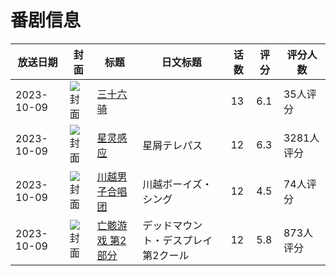 # 番剧信息

|放送日期|封面|标题|日文标题|话数|评分|评分人数|
|---|---|---|---|---|---|---|
|2023-10-09|![封面](https://lain.bgm.tv/pic/cover/c/97/be/390893_49445.jpg)|[三十六骑](https://bangumi.tv/subject/390893)||13|6.1|35人评分|
|2023-10-09|![封面](https://lain.bgm.tv/pic/cover/c/e7/be/404115_P7u1Q.jpg)|[星灵感应](https://bangumi.tv/subject/404115)|星屑テレパス|12|6.3|3281人评分|
|2023-10-09|![封面](https://lain.bgm.tv/pic/cover/c/ba/86/422425_1HJM1.jpg)|[川越男子合唱团](https://bangumi.tv/subject/422425)|川越ボーイズ・シング|12|4.5|74人评分|
|2023-10-09|![封面](https://lain.bgm.tv/pic/cover/c/5a/d5/424892_qRoDK.jpg)|[亡骸游戏 第2部分](https://bangumi.tv/subject/424892)|デッドマウント・デスプレイ 第2クール|12|5.8|873人评分|
